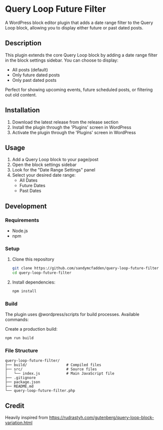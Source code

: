# Query Loop Future Filter

A WordPress block editor plugin that adds a date range filter to the Query Loop block, allowing you to display either future or past dated posts.

## Description

This plugin extends the core Query Loop block by adding a date range filter in the block settings sidebar. You can choose to display:

- All posts (default)
- Only future dated posts
- Only past dated posts

Perfect for showing upcoming events, future scheduled posts, or filtering out old content.

## Installation

1. Download the latest release from the release section
2. Install the plugin through the 'Plugins' screen in WordPress
3. Activate the plugin through the 'Plugins' screen in WordPress

## Usage

1. Add a Query Loop block to your page/post
2. Open the block settings sidebar
3. Look for the "Date Range Settings" panel
4. Select your desired date range:
   - All Dates
   - Future Dates
   - Past Dates

## Development

### Requirements

- Node.js
- npm

### Setup

1. Clone this repository

   ```bash
   git clone https://github.com/sandymcfadden/query-loop-future-filter.git
   cd query-loop-future-filter
   ```

2. Install dependencies:

   ```bash
   npm install
   ```

### Build

The plugin uses @wordpress/scripts for build processes. Available commands:

Create a production build:

```bash
npm run build
```

### File Structure

```
query-loop-future-filter/
├── build/                  # Compiled files
├── src/                    # Source files
│   └── index.js            # Main JavaScript file
├── .gitignore
├── package.json
├── README.md
└── query-loop-future-filter.php
```

## Credit

Heavily inspired from https://rudrastyh.com/gutenberg/query-loop-block-variation.html
